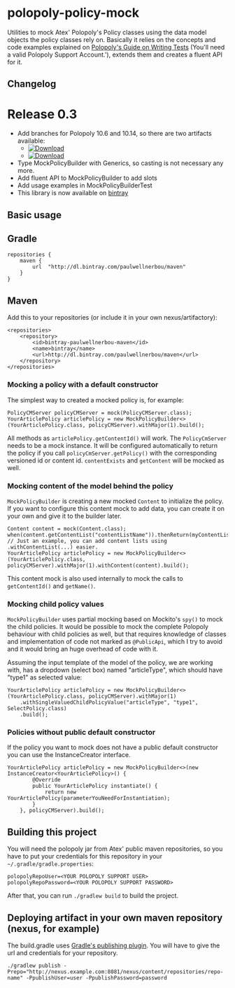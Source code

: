 polopoly-policy-mock
====================

Utilities to mock Atex' Polopoly's Policy classes using the data model objects the policy classes rely on.
Basically it relies on the concepts and code examples explained on
[Polopoly's Guide on Writing Tests](http://support.polopoly.com/doc/jar/10.6.1/dev-guide/testing.html) (You'll need
a valid Polopoly Support Account.'), extends them and creates a fluent API for it.

## Changelog

# Release 0.3

* Add branches for Polopoly 10.6 and 10.14, so there are two artifacts available:
  * [ ![Download](https://api.bintray.com/packages/paulwellnerbou/maven/polopoly-policy-mock/images/download.svg?version=polopoly10.14-0.3) ](https://bintray.com/paulwellnerbou/maven/polopoly-policy-mock/polopoly10.6-0.3)
  * [ ![Download](https://api.bintray.com/packages/paulwellnerbou/maven/polopoly-policy-mock/images/download.svg?version=polopoly10.6-0.3) ](https://bintray.com/paulwellnerbou/maven/polopoly-policy-mock/polopoly10.6-0.3)
* Type MockPolicyBuilder with Generics, so casting is not necessary any more.
* Add fluent API to MockPolicyBuilder to add slots
* Add usage examples in MockPolicyBuilderTest
* This library is now available on [bintray](https://bintray.com/paulwellnerbou/maven/polopoly-policy-mock)

## Basic usage

## Gradle

	repositories {
		maven {
			url  "http://dl.bintray.com/paulwellnerbou/maven"
		}
	}

## Maven

Add this to your repositories (or include it in your own nexus/artifactory):

	<repositories>
		<repository>
			<id>bintray-paulwellnerbou-maven</id>
			<name>bintray</name>
			<url>http://dl.bintray.com/paulwellnerbou/maven</url>
		</repository>
	</repositories>

### Mocking a policy with a default constructor

The simplest way to created a mocked policy is, for example:

    PolicyCMServer policyCMServer = mock(PolicyCMServer.class);
    YourArticlePolicy articlePolicy = new MockPolicyBuilder<>(YourArticlePolicy.class, policyCMServer).withMajor(1).build();

All methods as <code>articlePolicy.getContentId()</code> will work. The <code>PolicyCmServer</code> needs to be a mock instance. It will be configured
automatically to return the policy if you call <code>policyCmServer.getPolicy()</code> with the corresponding versioned id or content id. <code>contentExists</code>
and <code>getContent</code> will be mocked as well.

### Mocking content of the model behind the policy

<code>MockPolicyBuilder</code> is creating a new mocked <code>Content</code> to initialize the policy. If you want to configure this content mock to add data, you can create it
on your own and give it to the builder later.

    Content content = mock(Content.class);
    when(content.getContentList("contentListName")).thenReturn(myContentList); // Just an example, you can add content lists using .withContentList(...) easier.
    YourArticlePolicy articlePolicy = new MockPolicyBuilder<>(YourArticlePolicy.class, policyCMServer).withMajor(1).withContent(content).build();

This content mock is also used internally to mock the calls to <code>getContentId()</code> and <code>getName()</code>.

### Mocking child policy values

<code>MockPolicyBuilder</code> uses partial mocking based on Mockito's <code>spy()</code> to mock the child policies. It would be possible to mock the complete
Polopoly behaviour with child policies as well, but that requires knowledge of classes and implementation of code not marked as <code>@PublicApi</code>, which I try
to avoid and it would bring an huge overhead of code with it.

Assuming the input template of the model of the policy, we are working with, has a dropdown (select box) named "articleType", which should have "type1" as selected value:

    YourArticlePolicy articlePolicy = new MockPolicyBuilder<>(YourArticlePolicy.class, policyCMServer).withMajor(1)
        .withSingleValuedChildPolicyValue("articleType", "type1", SelectPolicy.class)
        .build();

### Policies without public default constructor

If the policy you want to mock does not have a public default constructor you can use the InstanceCreator interface.

    YourArticlePolicy articlePolicy = new MockPolicyBuilder<>(new InstanceCreator<YourArticlePolicy>() {
            @Override
            public YourArticlePolicy instantiate() {
                return new YourArticlePolicy(parameterYouNeedForInstantiation);
            }
        }, policyCMServer).build();

## Building this project

You will need the polopoly jar from Atex' public maven repositories, so you have to put your credentials for this repository in your <code>~/.gradle/gradle.properties</code>:

    polopolyRepoUser=<YOUR POLOPOLY SUPPORT USER>
    polopolyRepoPassword=<YOUR POLOPOLY SUPPORT PASSWORD>

After that, you can run <code>./gradlew build</code> to build the project.

## Deploying artifact in your own maven repository (nexus, for example)

The build.gradle uses [Gradle's publishing plugin](http://www.gradle.org/docs/current/userguide/publishing_maven.html). You will have to give the url
and credentials for your repository.

    ./gradlew publish -Prepo="http://nexus.example.com:8081/nexus/content/repositories/repo-name" -PpublishUser=user -PpublishPassword=password
